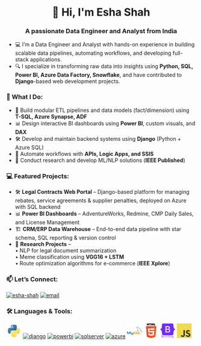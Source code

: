 <h1 align="center">👋 Hi, I'm Esha Shah</h1>
<h3 align="center">A passionate Data Engineer and Analyst from India</h3>

- 💻 I’m a Data Engineer and Analyst with hands-on experience in building scalable data pipelines, automating workflows, and developing full-stack applications.  
- 🔍 I specialize in transforming raw data into insights using **Python, SQL, Power BI, Azure Data Factory, Snowflake**, and have contributed to **Django**-based web development projects.

<h3 align="left">🔧 What I Do:</h3>

- 🧩 Build modular ETL pipelines and data models (fact/dimension) using **T-SQL, Azure Synapse, ADF**  
- 📊 Design interactive BI dashboards using **Power BI**, custom visuals, and **DAX**  
- 🛠️ Develop and maintain backend systems using **Django** (Python + Azure SQL)  
- 🔁 Automate workflows with **APIs, Logic Apps, and SSIS**  
- 🤖 Conduct research and develop ML/NLP solutions (**IEEE Published**)

<h3 align="left">💻 Featured Projects:</h3>

- 🛠️ **Legal Contracts Web Portal** – Django-based platform for managing rebates, service agreements & supplier penalties, deployed on Azure with SQL backend  
- 📊 **Power BI Dashboards** – AdventureWorks, Redmine, CMP Daily Sales, and License Management  
- 🏗️ **CRM/ERP Data Warehouse** – End-to-end data pipeline with star schema, SQL reporting & version control  
- 🤖 **Research Projects** –  
  • NLP for legal document summarization  
  • Meme classification using **VGG16 + LSTM**  
  • Route optimization algorithms for e-commerce (**IEEE Xplore**)

<h3 align="left">📫 Let’s Connect:</h3>

<p align="left">
<a href="https://www.linkedin.com/in/esha-shah-774a85218" target="blank"><img align="center" src="https://raw.githubusercontent.com/rahuldkjain/github-profile-readme-generator/master/src/images/icons/Social/linked-in-alt.svg" alt="esha-shah" height="30" width="40" /></a>
<a href="mailto:eshaashah2002@gmail.com"><img align="center" src="https://cdn-icons-png.flaticon.com/512/732/732200.png" alt="email" height="30" width="40"/></a>
</p>

<h3 align="left">🛠️ Languages & Tools:</h3>

<p align="left">
<a href="https://www.python.org/" target="_blank"><img src="https://raw.githubusercontent.com/devicons/devicon/master/icons/python/python-original.svg" alt="python" width="40" height="40"/></a>
<a href="https://www.djangoproject.com/" target="_blank"><img src="https://cdn.worldvectorlogo.com/logos/django.svg" alt="django" width="40" height="40"/></a>
<a href="https://powerbi.microsoft.com/" target="_blank"><img src="https://img.icons8.com/color/48/power-bi.png" alt="powerbi" width="40" height="40"/></a>
<a href="https://www.microsoft.com/en-us/sql-server" target="_blank"><img src="https://www.svgrepo.com/show/303229/microsoft-sql-server-logo.svg" alt="sqlserver" width="40" height="40"/></a>
<a href="https://azure.microsoft.com/en-us/products/data-factory" target="_blank"><img src="https://www.vectorlogo.zone/logos/microsoft_azure/microsoft_azure-icon.svg" alt="azure" width="40" height="40"/></a>
<a href="https://www.mysql.com/" target="_blank"><img src="https://raw.githubusercontent.com/devicons/devicon/master/icons/mysql/mysql-original-wordmark.svg" alt="mysql" width="40" height="40"/></a>
<a href="https://www.w3.org/html/" target="_blank"><img src="https://raw.githubusercontent.com/devicons/devicon/master/icons/html5/html5-original-wordmark.svg" alt="html" width="40" height="40"/></a>
<a href="https://getbootstrap.com/" target="_blank"><img src="https://raw.githubusercontent.com/devicons/devicon/master/icons/bootstrap/bootstrap-plain-wordmark.svg" alt="bootstrap" width="40" height="40"/></a>
<a href="https://www.javascript.com/" target="_blank"><img src="https://raw.githubusercontent.com/devicons/devicon/master/icons/javascript/javascript-original.svg" alt="javascript" width="40" height="40"/></a>
</p>

